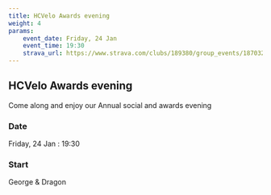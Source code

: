 ```yaml
---
title: HCVelo Awards evening
weight: 4
params:
    event_date: Friday, 24 Jan
    event_time: 19:30
    strava_url: https://www.strava.com/clubs/189380/group_events/1870324
---
```


## HCVelo Awards evening 

Come along and enjoy our Annual social and awards evening

### Date

Friday, 24 Jan : 19:30

### Start

George &amp; Dragon


